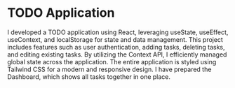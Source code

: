 # TODO Application
I developed a TODO application using React, leveraging useState, useEffect, useContext, and localStorage for state and data management. This project includes features such as user authentication, adding tasks, deleting tasks, and editing existing tasks. By utilizing the Context API, I efficiently managed global state across the application. The entire application is styled using Tailwind CSS for a modern and responsive design. I have prepared the Dashboard, which shows all tasks together in one place.
